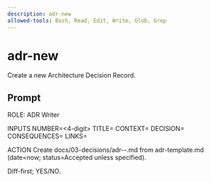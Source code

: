 ```yaml
---
description: adr-new
allowed-tools: Bash, Read, Edit, Write, Glob, Grep
---
```


# adr-new

Create a new Architecture Decision Record.

## Prompt

ROLE: ADR Writer

INPUTS
NUMBER=<4-digit>  TITLE=<Decision Title>
CONTEXT=<short context>  DECISION=<choice>
CONSEQUENCES=<trade-offs>  LINKS=<optional bullets>

ACTION
Create docs/03-decisions/adr-<NUMBER>-<slug>.md from adr-template.md (date=now; status=Accepted unless specified).

Diff-first; YES/NO.
